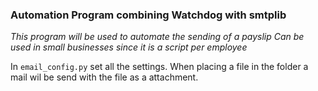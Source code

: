 ### Automation Program combining Watchdog with smtplib

_This program will be used to automate the sending of a payslip_
_Can be used in small businesses since it is a script per employee_

In `email_config.py` set all the settings. When placing a file in the folder a mail wil be send with the file as a attachment.